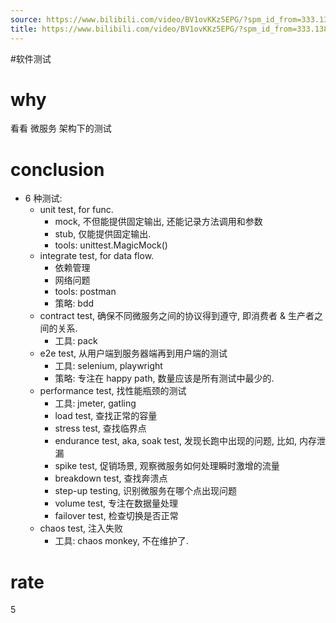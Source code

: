 ```yaml
---
source: https://www.bilibili.com/video/BV1ovKKz5EPG/?spm_id_from=333.1387.favlist.content.click&vd_source=549bde2564979641a5f0adbcfa529b0a
title: https://www.bilibili.com/video/BV1ovKKz5EPG/?spm_id_from=333.1387.favlist.content.click&vd_source=549bde2564979641a5f0adbcfa529b0a
---
```


#软件测试
# why
看看 微服务 架构下的测试
# conclusion
- 6 种测试:
	- unit test, for func.
		- mock, 不但能提供固定输出, 还能记录方法调用和参数
		- stub, 仅能提供固定输出.
		- tools: unittest.MagicMock()
	- integrate test, for data flow.
		- 依赖管理
		- 网络问题
		- tools: postman
		- 策略: bdd
	- contract test, 确保不同微服务之间的协议得到遵守, 即消费者 & 生产者之间的关系.
		- 工具: pack
	- e2e test, 从用户端到服务器端再到用户端的测试
		- 工具: selenium, playwright
		- 策略: 专注在 happy path, 数量应该是所有测试中最少的.
	- performance test, 找性能瓶颈的测试
		- 工具: jmeter, gatling
		- load test, 查找正常的容量
		- stress test, 查找临界点
		- endurance test, aka, soak test, 发现长跑中出现的问题, 比如, 内存泄漏
		- spike test, 促销场景, 观察微服务如何处理瞬时激增的流量
		- breakdown test, 查找奔溃点
		- step-up testing, 识别微服务在哪个点出现问题
		- volume test, 专注在数据量处理
		- failover test, 检查切换是否正常
	- chaos test, 注入失败
		- 工具: chaos monkey, 不在维护了.
# rate
5
